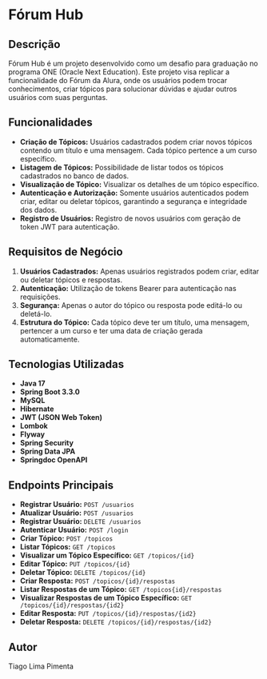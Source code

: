 # Fórum Hub

## Descrição

Fórum Hub é um projeto desenvolvido como um desafio para graduação no programa ONE (Oracle Next Education). Este projeto visa replicar a funcionalidade do Fórum da Alura, onde os usuários podem trocar conhecimentos, criar tópicos para solucionar dúvidas e ajudar outros usuários com suas perguntas.

## Funcionalidades

- **Criação de Tópicos:** Usuários cadastrados podem criar novos tópicos contendo um título e uma mensagem. Cada tópico pertence a um curso específico.
- **Listagem de Tópicos:** Possibilidade de listar todos os tópicos cadastrados no banco de dados.
- **Visualização de Tópico:** Visualizar os detalhes de um tópico específico.
- **Autenticação e Autorização:** Somente usuários autenticados podem criar, editar ou deletar tópicos, garantindo a segurança e integridade dos dados.
- **Registro de Usuários:** Registro de novos usuários com geração de token JWT para autenticação.

## Requisitos de Negócio

1. **Usuários Cadastrados:** Apenas usuários registrados podem criar, editar ou deletar tópicos e respostas.
2. **Autenticação:** Utilização de tokens Bearer para autenticação nas requisições.
3. **Segurança:** Apenas o autor do tópico ou resposta pode editá-lo ou deletá-lo.
4. **Estrutura do Tópico:** Cada tópico deve ter um título, uma mensagem, pertencer a um curso e ter uma data de criação gerada automaticamente.

## Tecnologias Utilizadas

- **Java 17**
- **Spring Boot 3.3.0**
- **MySQL**
- **Hibernate**
- **JWT (JSON Web Token)**
- **Lombok**
- **Flyway**
- **Spring Security**
- **Spring Data JPA**
- **Springdoc OpenAPI**

## Endpoints Principais

- **Registrar Usuário:** `POST /usuarios`
- **Atualizar Usuário:** `POST /usuarios`
- **Registrar Usuário:** `DELETE /usuarios`
- **Autenticar Usuário:** `POST /login`
- **Criar Tópico:** `POST /topicos`
- **Listar Tópicos:** `GET /topicos`
- **Visualizar um Tópico Específico:** `GET /topicos/{id}`
- **Editar Tópico:** `PUT /topicos/{id}`
- **Deletar Tópico:** `DELETE /topicos/{id}`
- **Criar Resposta:** `POST /topicos/{id}/respostas`
- **Listar Respostas de um Tópico:** `GET /topicos{id}/respostas`
- **Visualizar Respostas de um Tópico Específico:** `GET /topicos/{id}/respostas/{id2}`
- **Editar Resposta:** `PUT /topicos/{id}/respostas/{id2}`
- **Deletar Resposta:** `DELETE /topicos/{id}/respostas/{id2}`

## Autor

Tiago Lima Pimenta
